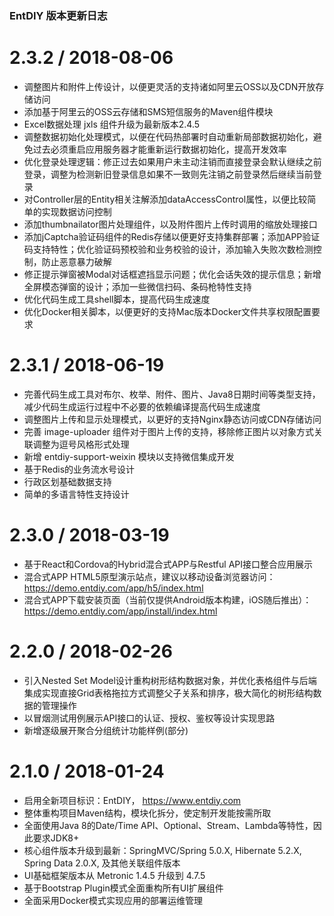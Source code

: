 ### EntDIY 版本更新日志

2.3.2 / 2018-08-06
==================
  * 调整图片和附件上传设计，以便更灵活的支持诸如阿里云OSS以及CDN开放存储访问
  * 添加基于阿里云的OSS云存储和SMS短信服务的Maven组件模块
  * Excel数据处理 jxls 组件升级为最新版本2.4.5
  * 调整数据初始化处理模式，以便在代码热部署时自动重新局部数据初始化，避免过去必须重启应用服务器才能重新运行数据初始化，提高开发效率
  * 优化登录处理逻辑：修正过去如果用户未主动注销而直接登录会默认继续之前登录，调整为检测新旧登录信息如果不一致则先注销之前登录然后继续当前登录
  * 对Controller层的Entity相关注解添加dataAccessControl属性，以便比较简单的实现数据访问控制
  * 添加thumbnailator图片处理组件，以及附件图片上传时调用的缩放处理接口
  * 添加jCaptcha验证码组件的Redis存储以便更好支持集群部署；添加APP验证码支持特性；优化验证码预校验和业务校验的设计，添加输入失败次数检测控制，防止恶意暴力破解
  * 修正提示弹窗被Modal对话框遮挡显示问题；优化会话失效的提示信息；新增全屏模态弹窗的设计；添加一些微信扫码、条码枪特性支持
  * 优化代码生成工具shell脚本，提高代码生成速度
  * 优化Docker相关脚本，以便更好的支持Mac版本Docker文件共享权限配置要求
  

2.3.1 / 2018-06-19
==================
  * 完善代码生成工具对布尔、枚举、附件、图片、Java8日期时间等类型支持，减少代码生成运行过程中不必要的依赖编译提高代码生成速度
  * 调整图片上传和显示处理模式，以更好的支持Nginx静态访问或CDN存储访问
  * 完善 image-uploader 组件对于图片上传的支持，移除修正图片以对象方式关联调整为逗号风格形式处理
  * 新增 entdiy-support-weixin 模块以支持微信集成开发
  * 基于Redis的业务流水号设计
  * 行政区划基础数据支持
  * 简单的多语言特性支持设计

2.3.0 / 2018-03-19
==================
  * 基于React和Cordova的Hybrid混合式APP与Restful API接口整合应用展示
  * 混合式APP HTML5原型演示站点，建议以移动设备浏览器访问：  https://demo.entdiy.com/app/h5/index.html  
  * 混合式APP下载安装页面（当前仅提供Android版本构建，iOS随后推出）： https://demo.entdiy.com/app/install/index.html

2.2.0 / 2018-02-26
==================
  * 引入Nested Set Model设计重构树形结构数据对象，并优化表格组件与后端集成实现直接Grid表格拖拉方式调整父子关系和排序，极大简化的树形结构数据的管理操作
  * 以冒烟测试用例展示API接口的认证、授权、鉴权等设计实现思路
  * 新增逐级展开聚合分组统计功能样例(部分)

2.1.0 / 2018-01-24
==================
  * 启用全新项目标识：EntDIY， https://www.entdiy.com 
  * 整体重构项目Maven结构，模块化拆分，使定制开发能按需所取
  * 全面使用Java 8的Date/Time API、Optional、Stream、Lambda等特性，因此要求JDK8+
  * 核心组件版本升级到最新：SpringMVC/Spring 5.0.X, Hibernate 5.2.X, Spring Data 2.0.X, 及其他关联组件版本
  * UI基础框架版本从 Metronic 1.4.5 升级到 4.7.5
  * 基于Bootstrap Plugin模式全面重构所有UI扩展组件 
  * 全面采用Docker模式实现应用的部署运维管理